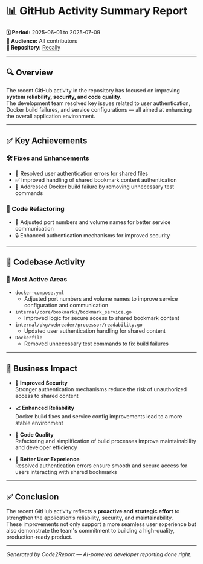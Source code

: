 # 📊 GitHub Activity Summary Report

**🗓 Period:** 2025-06-01 to 2025-07-09  
**👥 Audience:** All contributors  
**📁 Repository:** [Recally](https://github.com/recally-io/recally)

---

## 🔍 Overview

The recent GitHub activity in the repository has focused on improving **system reliability, security, and code quality**.  
The development team resolved key issues related to user authentication, Docker build failures, and service configurations — all aimed at enhancing the overall application environment.

---

## ✅ Key Achievements

### 🛠 Fixes and Enhancements
- 🔐 Resolved user authentication errors for shared files  
- ✅ Improved handling of shared bookmark content authentication  
- 🐳 Addressed Docker build failure by removing unnecessary test commands  

### 🧹 Code Refactoring
- 🔄 Adjusted port numbers and volume names for better service communication  
- 🔒 Enhanced authentication mechanisms for improved security

---

## 🧠 Codebase Activity

### 📂 Most Active Areas
- `docker-compose.yml`  
  - Adjusted port numbers and volume names to improve service configuration and communication
- `internal/core/bookmarks/bookmark_service.go`  
  - Improved logic for secure access to shared bookmark content
- `internal/pkg/webreader/processor/readability.go`  
  - Updated user authentication handling for shared content
- `Dockerfile`  
  - Removed unnecessary test commands to fix build failures

---

## 💼 Business Impact

- **🔐 Improved Security**  
  Stronger authentication mechanisms reduce the risk of unauthorized access to shared content

- **📈 Enhanced Reliability**  
  Docker build fixes and service config improvements lead to a more stable environment

- **🧱 Code Quality**  
  Refactoring and simplification of build processes improve maintainability and developer efficiency

- **🙌 Better User Experience**  
  Resolved authentication errors ensure smooth and secure access for users interacting with shared bookmarks

---

## ✅ Conclusion

The recent GitHub activity reflects a **proactive and strategic effort** to strengthen the application’s reliability, security, and maintainability.  
These improvements not only support a more seamless user experience but also demonstrate the team's commitment to building a high-quality, production-ready product.

---

*Generated by Code2Report — AI-powered developer reporting done right.*

